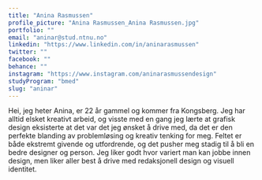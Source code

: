 ```yaml
---
title: "Anina Rasmussen"
profile_picture: "Anina Rasmussen_Anina Rasmussen.jpg"
portfolio: ""
email: "aninar@stud.ntnu.no"
linkedin: "https://www.linkedin.com/in/aninarasmussen"
twitter: ""
facebook: ""
behance: ""
instagram: "https://www.instagram.com/aninarasmussendesign"
studyProgram: "bmed"
slug: "aninar"
---
```


Hei, jeg heter Anina, er 22 år gammel og kommer fra Kongsberg. Jeg har alltid elsket kreativt arbeid, og visste med en gang jeg lærte at grafisk design eksisterte at det var det jeg ønsket å drive med, da det er den perfekte blanding av problemløsing og kreativ tenking for meg. Feltet er både ekstremt givende og utfordrende, og det pusher meg stadig til å bli en bedre designer og person. Jeg liker godt hvor variert man kan jobbe innen design, men liker aller best å drive med redaksjonell design og visuell identitet.
